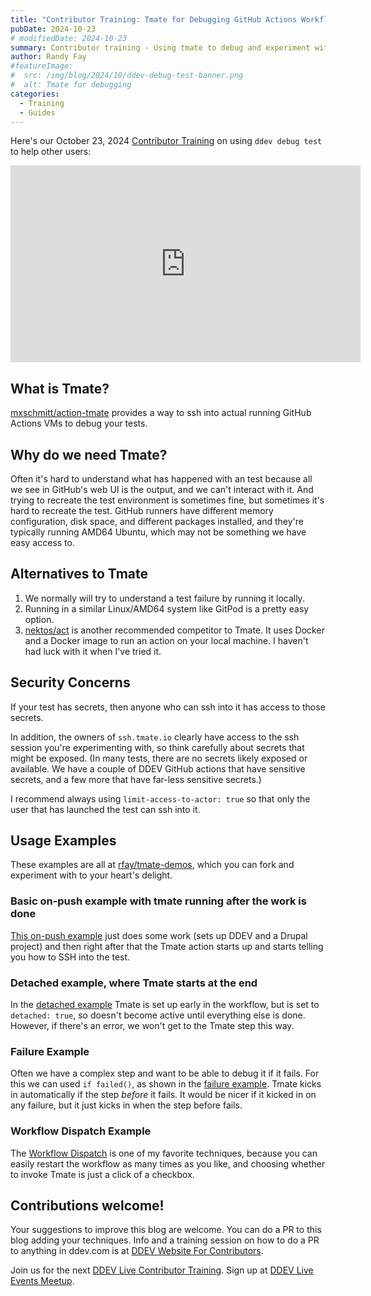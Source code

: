 ```yaml
---
title: "Contributor Training: Tmate for Debugging GitHub Actions Workflows"
pubDate: 2024-10-23
# modifiedDate: 2024-10-23
summary: Contributor training - Using tmate to debug and experiment with GitHub Actions.
author: Randy Fay
#featureImage:
#  src: /img/blog/2024/10/ddev-debug-test-banner.png
#  alt: Tmate for debugging
categories:
  - Training
  - Guides
---
```



Here's our October 23, 2024 [Contributor Training](/blog/category/training) on using `ddev debug test` to help other users:

<div class="video-container">
<iframe width="560" height="315" src="https://www.youtube.com/embed/cXsCX2pBPkA?si=QgjPRkHMZUIKH2jc" title="YouTube video player" frameborder="0" allow="accelerometer; autoplay; clipboard-write; encrypted-media; gyroscope; picture-in-picture; web-share" referrerpolicy="strict-origin-when-cross-origin" allowfullscreen></iframe>
</div>

## What is Tmate?

[mxschmitt/action-tmate](https://github.com/mxschmitt/action-tmate) provides a way to ssh into actual running GitHub Actions VMs to debug your tests. 

## Why do we need Tmate?

Often it's hard to understand what has happened with an test because all we see in GitHub's web UI is the output, and we can't interact with it. And trying to recreate the test environment is sometimes fine, but sometimes it's hard to recreate the test. GitHub runners have different memory configuration, disk space, and different packages installed, and they're typically running AMD64 Ubuntu, which may not be something we have easy access to.

## Alternatives to Tmate

1. We normally will try to understand a test failure by running it locally.
2. Running in a similar Linux/AMD64 system like GitPod is a pretty easy option. 
3. [nektos/act](https://github.com/nektos/act) is another recommended competitor to Tmate. It uses Docker and a Docker image to run an action on your local machine. I haven't had luck with it when I've tried it.

## Security Concerns

If your test has secrets, then anyone who can ssh into it has access to those secrets.

In addition, the owners of `ssh.tmate.io` clearly have access to the ssh session you're experimenting with, so think carefully about secrets that might be exposed. (In many tests, there are no secrets likely exposed or available. We have a couple of DDEV GitHub actions that have sensitive secrets, and a few more that have far-less sensitive secrets.)

I recommend always using `limit-access-to-actor: true` so that only the user that has launched the test can ssh into it.

## Usage Examples

These examples are all at [rfay/tmate-demos](https://github.com/rfay/tmate-demos/), which you can fork and experiment with to your heart's delight.

### Basic on-push example with tmate running after the work is done

[This on-push example](https://github.com/rfay/tmate-demos/blob/main/.github/workflows/ddev-drupal-setup-on-push.yaml) just does some work (sets up DDEV and a Drupal project) and then right after that the Tmate action starts up and starts telling you how to SSH into the test.

### Detached example, where Tmate starts at the end

In the [detached example](https://github.com/rfay/tmate-demos/blob/main/.github/workflows/detached.yaml) Tmate is set up early in the workflow, but is set to `detached: true`, so doesn't become active until everything else is done. However, if there's an error, we won't get to the Tmate step this way.

### Failure Example

Often we have a complex step and want to be able to debug it if it fails. For this we can used `if failed()`, as shown in the [failure example](https://github.com/rfay/tmate-demos/blob/main/.github/workflows/on_fail.yaml). Tmate kicks in automatically if the step *before* it fails. It would be nicer if it kicked in on any failure, but it just kicks in when the step before fails.

### Workflow Dispatch Example

The [Workflow Dispatch](https://github.com/rfay/tmate-demos/blob/main/.github/workflows/workflow_dispatch.yaml) is one of my favorite techniques, because you can easily restart the workflow as many times as you like, and choosing whether to invoke Tmate is just a click of a checkbox.

## Contributions welcome!

Your suggestions to improve this blog are welcome. You can do a PR to this blog adding your techniques. Info and a training session on how to do a PR to anything in ddev.com is at [DDEV Website For Contributors](ddev-website-for-contributors.md).

Join us for the next [DDEV Live Contributor Training](/blog/contributor-training/). Sign up at [DDEV Live Events Meetup](https://www.meetup.com/ddev-events/events/).
